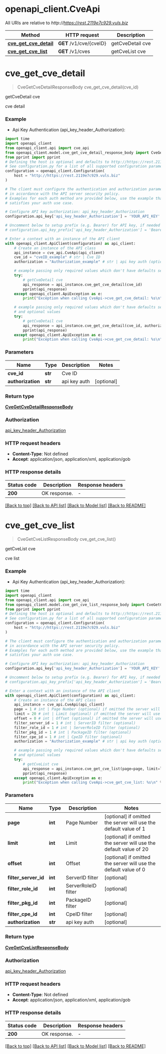 # openapi_client.CveApi

All URIs are relative to *http://https://rest.2119e7c929.vuls.biz*

Method | HTTP request | Description
------------- | ------------- | -------------
[**cve_get_cve_detail**](CveApi.md#cve_get_cve_detail) | **GET** /v1/cve/{cveID} | getCveDetail cve
[**cve_get_cve_list**](CveApi.md#cve_get_cve_list) | **GET** /v1/cves | getCveList cve


# **cve_get_cve_detail**
> CveGetCveDetailResponseBody cve_get_cve_detail(cve_id)

getCveDetail cve

cve detail

### Example

* Api Key Authentication (api_key_header_Authorization):

```python
import time
import openapi_client
from openapi_client.api import cve_api
from openapi_client.model.cve_get_cve_detail_response_body import CveGetCveDetailResponseBody
from pprint import pprint
# Defining the host is optional and defaults to http://https://rest.2119e7c929.vuls.biz
# See configuration.py for a list of all supported configuration parameters.
configuration = openapi_client.Configuration(
    host = "http://https://rest.2119e7c929.vuls.biz"
)

# The client must configure the authentication and authorization parameters
# in accordance with the API server security policy.
# Examples for each auth method are provided below, use the example that
# satisfies your auth use case.

# Configure API key authorization: api_key_header_Authorization
configuration.api_key['api_key_header_Authorization'] = 'YOUR_API_KEY'

# Uncomment below to setup prefix (e.g. Bearer) for API key, if needed
# configuration.api_key_prefix['api_key_header_Authorization'] = 'Bearer'

# Enter a context with an instance of the API client
with openapi_client.ApiClient(configuration) as api_client:
    # Create an instance of the API class
    api_instance = cve_api.CveApi(api_client)
    cve_id = "cveID_example" # str | Cve ID
    authorization = "Authorization_example" # str | api key auth (optional)

    # example passing only required values which don't have defaults set
    try:
        # getCveDetail cve
        api_response = api_instance.cve_get_cve_detail(cve_id)
        pprint(api_response)
    except openapi_client.ApiException as e:
        print("Exception when calling CveApi->cve_get_cve_detail: %s\n" % e)

    # example passing only required values which don't have defaults set
    # and optional values
    try:
        # getCveDetail cve
        api_response = api_instance.cve_get_cve_detail(cve_id, authorization=authorization)
        pprint(api_response)
    except openapi_client.ApiException as e:
        print("Exception when calling CveApi->cve_get_cve_detail: %s\n" % e)
```


### Parameters

Name | Type | Description  | Notes
------------- | ------------- | ------------- | -------------
 **cve_id** | **str**| Cve ID |
 **authorization** | **str**| api key auth | [optional]

### Return type

[**CveGetCveDetailResponseBody**](CveGetCveDetailResponseBody.md)

### Authorization

[api_key_header_Authorization](../README.md#api_key_header_Authorization)

### HTTP request headers

 - **Content-Type**: Not defined
 - **Accept**: application/json, application/xml, application/gob


### HTTP response details

| Status code | Description | Response headers |
|-------------|-------------|------------------|
**200** | OK response. |  -  |

[[Back to top]](#) [[Back to API list]](../README.md#documentation-for-api-endpoints) [[Back to Model list]](../README.md#documentation-for-models) [[Back to README]](../README.md)

# **cve_get_cve_list**
> CveGetCveListResponseBody cve_get_cve_list()

getCveList cve

cve list

### Example

* Api Key Authentication (api_key_header_Authorization):

```python
import time
import openapi_client
from openapi_client.api import cve_api
from openapi_client.model.cve_get_cve_list_response_body import CveGetCveListResponseBody
from pprint import pprint
# Defining the host is optional and defaults to http://https://rest.2119e7c929.vuls.biz
# See configuration.py for a list of all supported configuration parameters.
configuration = openapi_client.Configuration(
    host = "http://https://rest.2119e7c929.vuls.biz"
)

# The client must configure the authentication and authorization parameters
# in accordance with the API server security policy.
# Examples for each auth method are provided below, use the example that
# satisfies your auth use case.

# Configure API key authorization: api_key_header_Authorization
configuration.api_key['api_key_header_Authorization'] = 'YOUR_API_KEY'

# Uncomment below to setup prefix (e.g. Bearer) for API key, if needed
# configuration.api_key_prefix['api_key_header_Authorization'] = 'Bearer'

# Enter a context with an instance of the API client
with openapi_client.ApiClient(configuration) as api_client:
    # Create an instance of the API class
    api_instance = cve_api.CveApi(api_client)
    page = 1 # int | Page Number (optional) if omitted the server will use the default value of 1
    limit = 20 # int | Limit (optional) if omitted the server will use the default value of 20
    offset = 0 # int | Offset (optional) if omitted the server will use the default value of 0
    filter_server_id = 1 # int | ServerID filter (optional)
    filter_role_id = 1 # int | ServerRoleID filter (optional)
    filter_pkg_id = 1 # int | PackageID filter (optional)
    filter_cpe_id = 1 # int | CpeID filter (optional)
    authorization = "Authorization_example" # str | api key auth (optional)

    # example passing only required values which don't have defaults set
    # and optional values
    try:
        # getCveList cve
        api_response = api_instance.cve_get_cve_list(page=page, limit=limit, offset=offset, filter_server_id=filter_server_id, filter_role_id=filter_role_id, filter_pkg_id=filter_pkg_id, filter_cpe_id=filter_cpe_id, authorization=authorization)
        pprint(api_response)
    except openapi_client.ApiException as e:
        print("Exception when calling CveApi->cve_get_cve_list: %s\n" % e)
```


### Parameters

Name | Type | Description  | Notes
------------- | ------------- | ------------- | -------------
 **page** | **int**| Page Number | [optional] if omitted the server will use the default value of 1
 **limit** | **int**| Limit | [optional] if omitted the server will use the default value of 20
 **offset** | **int**| Offset | [optional] if omitted the server will use the default value of 0
 **filter_server_id** | **int**| ServerID filter | [optional]
 **filter_role_id** | **int**| ServerRoleID filter | [optional]
 **filter_pkg_id** | **int**| PackageID filter | [optional]
 **filter_cpe_id** | **int**| CpeID filter | [optional]
 **authorization** | **str**| api key auth | [optional]

### Return type

[**CveGetCveListResponseBody**](CveGetCveListResponseBody.md)

### Authorization

[api_key_header_Authorization](../README.md#api_key_header_Authorization)

### HTTP request headers

 - **Content-Type**: Not defined
 - **Accept**: application/json, application/xml, application/gob


### HTTP response details

| Status code | Description | Response headers |
|-------------|-------------|------------------|
**200** | OK response. |  -  |

[[Back to top]](#) [[Back to API list]](../README.md#documentation-for-api-endpoints) [[Back to Model list]](../README.md#documentation-for-models) [[Back to README]](../README.md)

